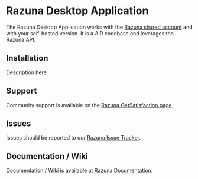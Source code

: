 Razuna Desktop Application
==========================

The Razuna Desktop Application works with the [Razuna shared account](http://razuna.com) and with your self-hosted version. It is a AIR codebase and leverages the Razuna API.

Installation
------------

Description here

Support
-------

Community support is available on the [Razuna GetSatisfaction page](http://getsatisfaction.com/razuna).

Issues
------

Issues should be reported to our [Razuna Issue Tracker](http://issues.razuna.com).

Documentation / Wiki
--------------------

Documentation / Wiki is available at [Razuna Documentation](http://wiki.razuna.com).

